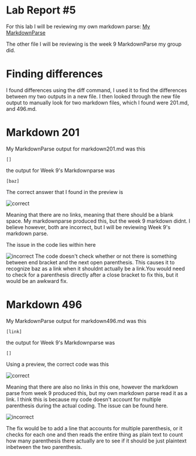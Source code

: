 # Lab Report #5
For this lab I will be reviewing my own markdown parse: [My MarkdownParse](https://github.com/HoldenLy1234/markdown-parse)

The other file I will be reviewing is the week 9 MarkdownParse my group did.

# Finding differences
I found differences using the diff command, I used it to find the differences between my two outputs in a new file. I then looked through the new file output to manually look for two markdown files, which I found were 201.md, and 496.md.

# Markdown 201
My MarkdownParse output for markdown201.md was this
```
[]
```
the output for Week 9's Markdownparse was
```
[baz]
```
The correct answer that I found in the preview is 

![correct](https://i.imgur.com/yUOmgkd.png)

Meaning that there are no links, meaning that there should be a blank space. My markdownparse produced this, but the week 9 markdown didnt. I believe however, both are incorrect, but I will be reviewing Week 9's markdown parse.

The issue in the code lies within here

![incorrect](https://i.imgur.com/8AlkbwB.png)
The code doesn't check whether or not there is something between end bracket and the next open parenthesis. This causes it to recognize baz as a link when it shouldnt actually be a link.You would need to check for a parenthesis directly after a close bracket to fix this, but it would be an awkward fix.

# Markdown 496

My MarkdownParse output for markdown496.md was this
```
[link]
```
the output for Week 9's Markdownparse was
```
[]
```
Using a preview, the correct code was this

![correct](https://i.imgur.com/S1xxpAj.png)

Meaning that there are also no links in this one, however the markdown parse from week 9 produced this, but my own markdown parse read it as a link. I think this is because my code doesn't account for multiple parenthesis during the actual coding. The issue can be found here.

![incorrect](https://i.imgur.com/Vd4lmHX.png)

The fix would be to add a line that accounts for multiple parenthesis, or it checks for each one and then reads the entire thing as plain text to count how many parenthesis there actually are to see if it should be just plaintext inbetween the two parenthesis.
